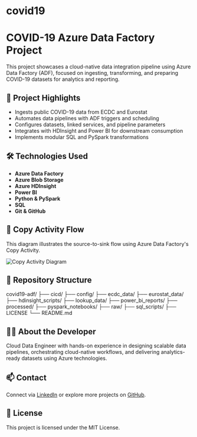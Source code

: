 # covid19
# COVID-19 Azure Data Factory Project

This project showcases a cloud-native data integration pipeline using Azure Data Factory (ADF), focused on ingesting, transforming, and preparing COVID-19 datasets for analytics and reporting.

## 🚀 Project Highlights

- Ingests public COVID-19 data from ECDC and Eurostat
- Automates data pipelines with ADF triggers and scheduling
- Configures datasets, linked services, and pipeline parameters
- Integrates with HDInsight and Power BI for downstream consumption
- Implements modular SQL and PySpark transformations

## 🛠️ Technologies Used

- **Azure Data Factory**
- **Azure Blob Storage**
- **Azure HDInsight**
- **Power BI**
- **Python & PySpark**
- **SQL**
- **Git & GitHub**

## 🔄 Copy Activity Flow

This diagram illustrates the source-to-sink flow using Azure Data Factory's Copy Activity.

![Copy Activity Diagram](docs/copy-activity-diagram.png)

## 📁 Repository Structure
covid19-adf/ 
            ├── cicd/ 
            ├── config/ 
            ├── ecdc_data/ 
            ├── eurostat_data/ 
            ├── hdinsight_scripts/ 
            ├── lookup_data/ 
            ├── power_bi_reports/ 
            ├── processed/ 
            ├── pyspark_notebooks/ 
            ├── raw/ 
            ├── sql_scripts/ 
            ├── LICENSE 
            └── README.md


## 👨‍💻 About the Developer

Cloud Data Engineer with hands-on experience in designing scalable data pipelines, orchestrating cloud-native workflows, and delivering analytics-ready datasets using Azure technologies.

## 📫 Contact

Connect via [LinkedIn](https://www.linkedin.com/in/ragulgowthamp) or explore more projects on [GitHub](https://github.com/ragul-gowthamps).

## 📄 License

This project is licensed under the MIT License.